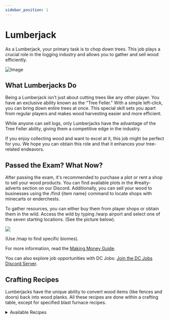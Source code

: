 ```yaml
---
sidebar_position: 1
---
```


# Lumberjack

As a Lumberjack, your primary task is to chop down trees. This job plays a crucial role in the logging industry and allows you to gather and sell wood efficiently.

![Image](https://media.discordapp.net/attachments/838356841217916989/1165658737420284056/2023-03-12_18.10.35.png?ex=6547a74b&is=6535324b&hm=dd2124d5472dad1a063310cfdadb4fe38437b867979c14203a3d0f62a14cca51&=&width=1266&height=671)

## What Lumberjacks Do

Being a Lumberjack isn't just about cutting trees like any other player. You have an exclusive ability known as the "Tree Feller." With a simple left-click, you can bring down entire trees at once. This special skill sets you apart from regular players and makes wood harvesting easier and more efficient.

While anyone can sell logs, only Lumberjacks have the advantage of the Tree Feller ability, giving them a competitive edge in the industry.

If you enjoy collecting wood and want to excel at it, this job might be perfect for you. We hope you can obtain this role and that it enhances your tree-related endeavors.

## Passed the Exam? What Now?

After passing the exam, it's recommended to purchase a plot or rent a shop to sell your wood products. You can find available plots in the #realty-adverts section on our Discord. Additionally, you can sell your wood to businesses using the /find {item name} command to locate shops with minecarts or enderchests.

To gather resources, you can either buy them from player shops or obtain them in the wild. Access the wild by typing /warp airport and select one of the seven starting locations. (See the picture below).

![](https://i.imgur.com/tzWfNL8.png)

(Use /map to find specific biomes).

For more information, read the [Making Money Guide](https://democracycraft.net/threads/making-money.1410/).

You can also explore job opportunities with DC Jobs: [Join the DC Jobs Discord Server](https://discord.gg/Q8rNjddjjh).

## Crafting Recipes

Lumberjacks have the unique ability to convert wood items (like fences and doors) back into wood planks. All these recipes are done within a crafting table, except for specified blast furnace recipes.

<details>
  <summary>Available Recipes</summary>
  
- Slab -> 1 plank
  
- Fence -> 1 plank
  
- Stair -> 1 plank
  
- Door -> 1 plank
  
- Trapdoor -> 1 plank
  
- Fence Gate -> 1 plank
  
- Boat -> 2 planks
  
- Sign -> 1 plank
</details>
